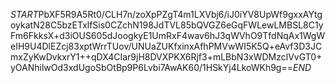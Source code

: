 $START$PbXF5R9A5Rt0/CLH7n/zoXpPZgT4m1LXVbj6/iJ0iYV8UpWf9gxxAYtgoykatN28C5bzETxlfSis0CZchN198JdTVL85bQVGZ6eGqFWLewLMBSL8C1yFm6FkksX+d3iOUS605dJoogkyE1UmRxF4wav6hJ3qWVhO9TfdNqAx1WgWeIH9U4DlEZcj83xptWrrTUov/UNUaZUKfxinxAfhPMVwWI5K5Q+eAvf3D3JCmxZyKwDvkxrY1++qDX4CIar9jH8DVXPKX6Rjf3+mLBbN3xWDMzclVvGT0+yOANhilwOd3xdUgoSbOtBp9P6Lvbi7AwAK60/1HSkYj4LkoWKh9g==$END$